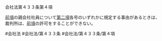 会社法第４３３条第４項

[前項](会社法＿＿＿＿第４３３条第３項)の親会社社員について[第二項](会社法＿＿＿＿第４３３条第２項)各号のいずれかに規定する事由があるときは、裁判所は、[前項](会社法＿＿＿＿第４３３条第３項)の許可をすることができない。

#会社法
#会社法/第４３３条
#会社法/第４３３条/第４項
